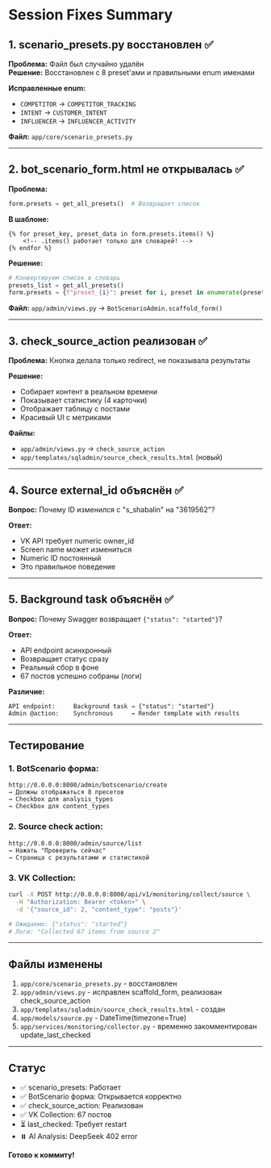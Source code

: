 # Session Fixes Summary

## 1. scenario_presets.py восстановлен ✅

**Проблема:** Файл был случайно удалён  
**Решение:** Восстановлен с 8 preset'ами и правильными enum именами

**Исправленные enum:**
- `COMPETITOR` → `COMPETITOR_TRACKING`
- `INTENT` → `CUSTOMER_INTENT`
- `INFLUENCER` → `INFLUENCER_ACTIVITY`

**Файл:** `app/core/scenario_presets.py`

---

## 2. bot_scenario_form.html не открывалась ✅

**Проблема:**
```python
form.presets = get_all_presets()  # Возвращает список
```

**В шаблоне:**
```jinja
{% for preset_key, preset_data in form.presets.items() %}
    <!-- .items() работает только для словарей! -->
{% endfor %}
```

**Решение:**
```python
# Конвертируем список в словарь
presets_list = get_all_presets()
form.presets = {f"preset_{i}": preset for i, preset in enumerate(presets_list)}
```

**Файл:** `app/admin/views.py` → `BotScenarioAdmin.scaffold_form()`

---

## 3. check_source_action реализован ✅

**Проблема:** Кнопка делала только redirect, не показывала результаты

**Решение:**
- Собирает контент в реальном времени
- Показывает статистику (4 карточки)
- Отображает таблицу с постами
- Красивый UI с метриками

**Файлы:**
- `app/admin/views.py` → `check_source_action`
- `app/templates/sqladmin/source_check_results.html` (новый)

---

## 4. Source external_id объяснён ✅

**Вопрос:** Почему ID изменился с "s_shabalin" на "3619562"?

**Ответ:**
- VK API требует numeric owner_id
- Screen name может измениться
- Numeric ID постоянный
- Это правильное поведение

---

## 5. Background task объяснён ✅

**Вопрос:** Почему Swagger возвращает `{"status": "started"}`?

**Ответ:**
- API endpoint асинхронный
- Возвращает статус сразу
- Реальный сбор в фоне
- 67 постов успешно собраны (логи)

**Различие:**
```
API endpoint:     Background task → {"status": "started"}
Admin @action:    Synchronous     → Render template with results
```

---

## Тестирование

### 1. BotScenario форма:
```
http://0.0.0.0:8000/admin/botscenario/create
→ Должны отображаться 8 пресетов
→ Checkbox для analysis_types
→ Checkbox для content_types
```

### 2. Source check action:
```
http://0.0.0.0:8000/admin/source/list
→ Нажать "Проверить сейчас"
→ Страница с результатами и статистикой
```

### 3. VK Collection:
```bash
curl -X POST http://0.0.0.0:8000/api/v1/monitoring/collect/source \
  -H "Authorization: Bearer <token>" \
  -d '{"source_id": 2, "content_type": "posts"}'

# Ожидаемо: {"status": "started"}
# Логи: "Collected 67 items from source 2"
```

---

## Файлы изменены

1. `app/core/scenario_presets.py` - восстановлен
2. `app/admin/views.py` - исправлен scaffold_form, реализован check_source_action
3. `app/templates/sqladmin/source_check_results.html` - создан
4. `app/models/source.py` - DateTime(timezone=True)
5. `app/services/monitoring/collector.py` - временно закомментирован update_last_checked

---

## Статус

- ✅ scenario_presets: Работает
- ✅ BotScenario форма: Открывается корректно
- ✅ check_source_action: Реализован
- ✅ VK Collection: 67 постов
- ⏳ last_checked: Требует restart
- ⏸️ AI Analysis: DeepSeek 402 error

**Готово к коммиту!**
